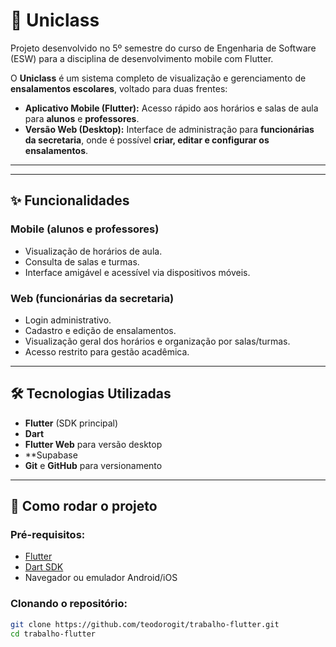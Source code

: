 # 🏫 Uniclass

Projeto desenvolvido no 5º semestre do curso de Engenharia de Software (ESW) para a disciplina de desenvolvimento mobile com Flutter.

O **Uniclass** é um sistema completo de visualização e gerenciamento de **ensalamentos escolares**, voltado para duas frentes:

- **Aplicativo Mobile (Flutter):** Acesso rápido aos horários e salas de aula para **alunos** e **professores**.
- **Versão Web (Desktop):** Interface de administração para **funcionárias da secretaria**, onde é possível **criar, editar e configurar os ensalamentos**.

---


---

## ✨ Funcionalidades

### Mobile (alunos e professores)
- Visualização de horários de aula.
- Consulta de salas e turmas.
- Interface amigável e acessível via dispositivos móveis.

### Web (funcionárias da secretaria)
- Login administrativo.
- Cadastro e edição de ensalamentos.
- Visualização geral dos horários e organização por salas/turmas.
- Acesso restrito para gestão acadêmica.

---

## 🛠 Tecnologias Utilizadas

- **Flutter** (SDK principal)
- **Dart**
- **Flutter Web** para versão desktop
- **Supabase
- **Git** e **GitHub** para versionamento

---

## 🚀 Como rodar o projeto

### Pré-requisitos:
- [Flutter](https://flutter.dev/docs/get-started/install)
- [Dart SDK](https://dart.dev/get-dart)
- Navegador ou emulador Android/iOS

### Clonando o repositório:
```bash
git clone https://github.com/teodorogit/trabalho-flutter.git
cd trabalho-flutter
